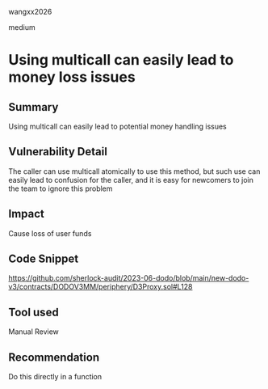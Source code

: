 wangxx2026

medium

# Using multicall can easily lead to money loss issues

## Summary

Using multicall can easily lead to potential money handling issues

## Vulnerability Detail

The caller can use multicall atomically to use this method, but such use can easily lead to confusion for the caller, and it is easy for newcomers to join the team to ignore this problem

## Impact

Cause loss of user funds

## Code Snippet

https://github.com/sherlock-audit/2023-06-dodo/blob/main/new-dodo-v3/contracts/DODOV3MM/periphery/D3Proxy.sol#L128

## Tool used

Manual Review

## Recommendation

Do this directly in a function